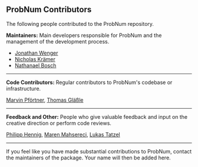 ## ProbNum Contributors

The following people contributed to the ProbNum repository.

**Maintainers:** Main developers responsible for ProbNum and the management of the development process.

- [Jonathan Wenger](https://github.com/jonathanwenger)
- [Nicholas Krämer](https://github.com/pnkraemer)
- [Nathanael Bosch](https://github.com/nathanaelbosch)

---

**Code Contributors:** Regular contributors to ProbNum's codebase or infrastructure.

[Marvin Pförtner](https://github.com/marvinpfoertner), [Thomas Gläßle](https://github.com/coldfix)

---

**Feedback and Other:** People who give valuable feedback and input on the creative direction or perform code reviews.

[Philipp Hennig](https://github.com/philipphennig), [Maren Mahsereci](https://github.com/mmahsereci), [Lukas Tatzel](https://github.com/ltatzel)

---

If you feel like you have made substantial contributions to ProbNum, contact the maintainers of the package. Your name
will then be added here.
